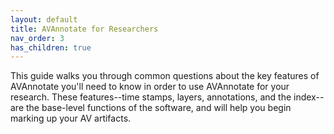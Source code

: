 ```yaml
---
layout: default
title: AVAnnotate for Researchers
nav_order: 3
has_children: true
---
```

This guide walks you through common questions about the key features of AVAnnotate you'll need to know in order to use AVAnnotate for your research. These features--time stamps, layers, annotations, and the index--are the base-level functions of the software, and will help you begin marking up your AV artifacts. 
